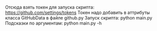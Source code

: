 Отсюда взять токен для запуска скрипта: https://github.com/settings/tokens
Токен надо добавить в аттрибуты класса GitHubData в файле github.py
Запуск скрипта: python main.py <args>
Подсказки по аргументам: python main.py -h